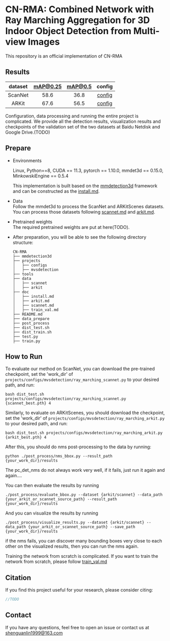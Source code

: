 # CN-RMA: Combined Network with Ray Marching Aggregation for 3D Indoor Object Detection from Multi-view Images  
This repository is an official implementation of CN-RMA

## Results 

| dataset | mAP@0.25 | mAP@0.5 |                            config                            |
| :-----: | :------: | :-----: | :----------------------------------------------------------: |
| ScanNet |   58.6   |  36.8   | [config](./projects/configs/mvsdetection/ray_marching_scannet.py) |
|  ARKit  |   67.6   |  56.5   | [config](./projects/configs/mvsdetection/ray_marching_arkit.py) |

Configuration, data processing and running the entire project is complicated. We provide all the detection results, visualization results and checkpoints of the validation set of the two datasets at Baidu Netdisk and Google Drive.(TODO)

## Prepare

* Environments  

  Linux, Python==8, CUDA == 11.3, pytorch == 1.10.0, mmdet3d == 0.15.0, MinkowskiEngine == 0.5.4   

  This implementation is built based on the [mmdetection3d](https://github.com/open-mmlab/mmdetection3d) framework and can be constructed as the [install.md](./doc/install.md).

* Data   
Follow the mmdet3d to process the ScanNet and ARKitScenes datasets. You can process those datasets following [scannet.md](./doc/scannet.md) and [arkit.md](./doc/arkit.md).


* Pretrained weights   
The required pretrained weights are put at here(TODO).

* After preparation, you will be able to see the following directory structure:  
  ```
  CN-RMA
  ├── mmdetection3d
  ├── projects
  │   ├── configs
  │   ├── mvsdetection
  ├── tools
  ├── data
  │   ├── scannet
  │   ├── arkit
  ├── doc
  │   ├── install.md
  │   ├── arkit.md
  │   ├── scannet.md
  │   ├── train_val.md
  ├── README.md
  ├── data_prepare
  ├── post_process
  ├── dist_test.sh
  ├── dist_train.sh
  ├── test.py
  ├── train.py
  ```

##  How to Run

To evaluate our method on ScanNet, you can download the pre-trained checkpoint, set the 'work_dir' of `projects/configs/mvsdetection/ray_marching_scannet.py` to your desired path, and run:

```shell
bash dist_test.sh projects/configs/mvsdetection/ray_marching_scannet.py {scannet_best.pth} 4
```

Similarly, to evaluate on ARKitScenes, you should download the checkpoint, set the 'work_dir' of `projects/configs/mvsdetection/ray_marching_arkit.py` to your desired path, and run:

```shell
bash dist_test.sh projects/configs/mvsdetection/ray_marching_arkit.py {arkit_best.pth} 4
```

After this, you should do nms post-processing to the data by running:

```shell
python ./post_process/nms_bbox.py --result_path {your_work_dir}/results
```

The pc_det_nms do not always work very well, if it fails, just run it again and again.... 

You can then evaluate the results by running

```shell
./post_process/evaluate_bbox.py --dataset {arkit/scannet} --data_path {your_arkit_or_scannet_source_path} --result_path {your_work_dir}/results
```

And you can visualize the results by running

```shell
./post_process/visualize_results.py --dataset {arkit/scannet} --data_path {your_arkit_or_scannet_source_path} --save_path {your_work_dir}/results
```

if the nms fails, you can discover many bounding boxes very close to each other on the visualized results, then you can run the nms again.



Training the network from scratch is complicated. If you want to train the network from scratch, please follow [train_val.md](./doc/train_val.md) 

## Citation

If you find this project useful for your research, please consider citing: 
```bibtex   
//TODO
```
## Contact
If you have any questions, feel free to open an issue or contact us at shenguanlin1999@163.com
